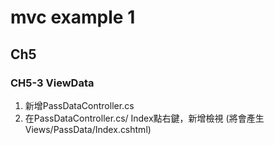 # mvc example 1


## Ch5

### CH5-3 ViewData

1. 新增PassDataController.cs  
2. 在PassDataController.cs/ Index點右鍵，新增檢視 (將會產生Views/PassData/Index.cshtml)  

